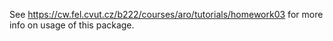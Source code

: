 See https://cw.fel.cvut.cz/b222/courses/aro/tutorials/homework03 for more info on usage of this package.